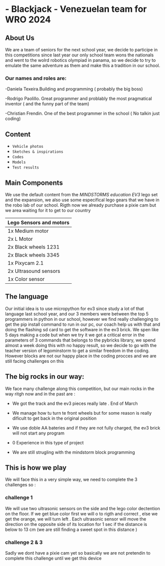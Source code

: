
# - Blackjack - Venezuelan team for WRO 2024

## About Us

We are a team of seniors for the next school year, we decide to participe in this competitions since last year our only school team wons the nationals and went to the wolrd robotics olympiad in panama, so we decide to try to emulate the same adventure as them and make this a tradition in our school.

### Our names and roles are:

-Daniela Texeira.Building and programming ( probably the big boss)

-Rodrigo Paolillo. Great programmer and problably the most pragmatical inventor ( and the funny part of the team)

-Christian Frendin. One of the best programmer in the school  ( No talkin just coding)

## Content

- `Vehicle photos`
- `Sketches & inspirations`
- `Codes`
- `Models`
- `Test results`


## Main Components

We use the default content from the _MINDSTORMS education EV3_ lego set and the expansion, we also use some especifical lego gears that we have in the robo lab of our school. Rigth now we already purchase a pixie cam but we area waiting for it to get to our country 

| Lego Sensors and motors|                                                 
|-----------------------------|
|1x Medium motor|
|2x L Motor|
|2x Black wheels 1231|
|2x Black wheels 3345|
|1x Pixycam 2.1| ( not in our hands yet)
|2x Ultrasound sensors|
|1x Color sensor| 


## The language
Our initial idea is to use micropython for ev3 since study a lot of that language last school year, and our 3 members were between the top 5 programmers in python in our school, however we find really challenging to get the pip install command to run in our pc, our coach help us with that and doing the flashing sd card to get the software in the ev3 brick. We spen like 5 days making a code but when we try it we got a critical error in the parameters of 3 commands that belongs to the pybricks library, we spend almost a week doing this with no happy result, so we decide to go with the teacher version of legominstorm to get a similar freedom in the coding. However blocks are not our happy place in the coding procces and we are still facing challenges on this 


## The big rocks in our way:
We face many challenge along this competition, but our main rocks in the way ritgh now and in the past are :

- We got the track and the ev3 pieces really late . End of March
  
- We manage how tu turn te front wheels but for some reason is really dificult to get back in the original position

- We use doble AA bateries and if they are not fully charged, the ev3 brick will not start any program

- 0 Experience in this type of project

- We are still strugling with the mindstorm block programming

## This is how we play 
We will face this in a very simple way, we need to complete the 3 challenges so :

### challenge 1 
We will use two ultrasonic sensors on the side and the lego color dectention on the floor. If we get blue color first we will o to rigth  and correct , else  we get the orange, we will turn left . Each ultrasonic sensor will move the direction on the opposite side of its location for 1 sec if the distance is below to 13 cm (we are still finding a sweet spot in this distance )

### challenge 2  & 3  
Sadly we dont have a pixie cam yet so basically we are not pretendin to complete this challenge until we get this device 








  

  







